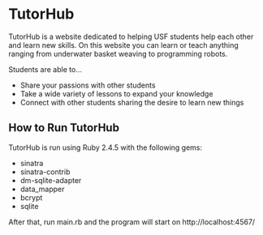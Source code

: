 <h1>TutorHub</h1>
      <p>
        TutorHub is a website dedicated to helping USF students help each other and learn new skills.
        On this website you can learn or teach anything ranging from underwater basket weaving to programming robots.
      </p>
      <p>
        Students are able to...
      </p>
      <ul>
        <li>Share your passions with other students</li>
        <li>Take a wide variety of lessons to expand your knowledge</li>
        <li>Connect with other students sharing the desire to learn new things</li>
      </ul>
      
 <h2>How to Run TutorHub</h2>
 <p>
    TutorHub is run using Ruby 2.4.5 with the following gems:
 </p>
 <ul>
    <li>sinatra</li>
    <li>sinatra-contrib</li>
    <li>dm-sqlite-adapter</li>
    <li>data_mapper</li>
    <li>bcrypt</li>
    <li>sqlite</li>
 </ul>
 <p>After that, run main.rb and the program will start on http://localhost:4567/ </p>